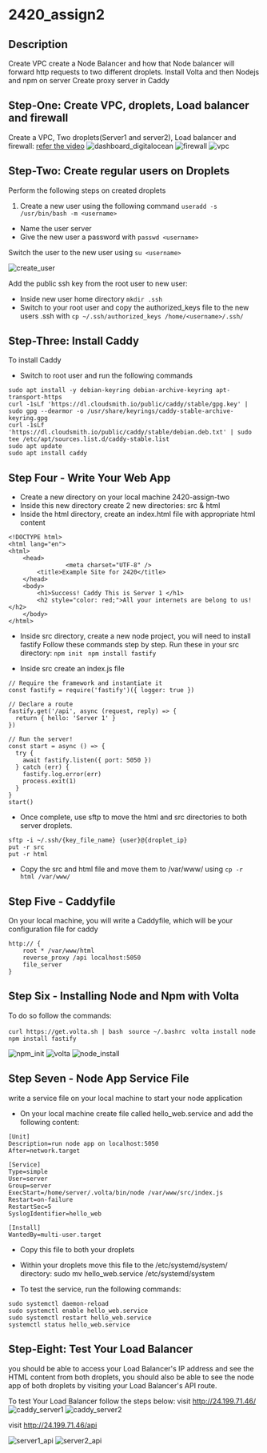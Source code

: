 # 2420_assign2
## Description
Create VPC
create a Node Balancer and how that Node balancer will forward http requests to two different droplets. 
Install Volta and then Nodejs and npm on server
Create proxy server in Caddy


## Step-One: Create VPC, droplets, Load balancer and firewall
Create a VPC, Two droplets(Server1 and server2), Load balancer and firewall: <a href="https://vimeo.com/775412708/4a219b37e7" target="_blank">refer the video</a>
![dashboard_digitalocean](https://user-images.githubusercontent.com/97915467/205424750-67d9911d-164b-49cf-a97b-3bcf4d726fa2.JPG)
![firewall](https://user-images.githubusercontent.com/97915467/205424751-1ff1937e-2403-4326-98d2-985b8ed9e244.JPG)
![vpc](https://user-images.githubusercontent.com/97915467/205424753-30916a88-7efb-4c1e-b656-d2ebe53bb677.JPG)



## Step-Two:  Create regular users on Droplets
 
 Perform the following steps on created droplets
1. Create a new user using the following command
```useradd -s /usr/bin/bash -m <username>```
* Name the user server
* Give the new user a password with ``` passwd <username> ```

Switch the user to the new user using  ``` su <username> ```

![create_user](https://user-images.githubusercontent.com/97915467/205424765-4ee12d4b-3796-4551-887d-77eca805f729.JPG)

Add the public ssh key from the root user to new user:
* Inside new user home directory ```mkdir .ssh```
* Switch to your root user and copy the authorized_keys file to the new users .ssh with
``` cp ~/.ssh/authorized_keys /home/<username>/.ssh/ ```



## Step-Three: Install Caddy
 To install Caddy 
* Switch to root user and run the following commands
``` 
sudo apt install -y debian-keyring debian-archive-keyring apt-transport-https
curl -1sLf 'https://dl.cloudsmith.io/public/caddy/stable/gpg.key' | sudo gpg --dearmor -o /usr/share/keyrings/caddy-stable-archive-keyring.gpg
curl -1sLf 'https://dl.cloudsmith.io/public/caddy/stable/debian.deb.txt' | sudo tee /etc/apt/sources.list.d/caddy-stable.list
sudo apt update
sudo apt install caddy
```


## Step Four - Write Your Web App
* Create a new directory on your local machine 2420-assign-two
* Inside this new directory create 2 new directories: src & html
* Inside the html directory, create an index.html file with appropriate html content
```
<!DOCTYPE html>
<html lang="en">
<html>
    <head>
                <meta charset="UTF-8" />
        <title>Example Site for 2420</title>
    </head>
    <body>
        <h1>Success! Caddy This is Server 1 </h1>
        <h2 style="color: red;">All your internets are belong to us!</h2>
    </body>
</html>
```

* Inside src directory, create a new node project, you will need to install fastify
Follow these commands step by step. Run these in your src directory:
``` npm init ```
```  npm install fastify ```


* Inside src create an index.js file
```
// Require the framework and instantiate it
const fastify = require('fastify')({ logger: true })

// Declare a route
fastify.get('/api', async (request, reply) => {
  return { hello: 'Server 1' }
})

// Run the server!
const start = async () => {
  try {
    await fastify.listen({ port: 5050 })
  } catch (err) {
    fastify.log.error(err)
    process.exit(1)
  }
}
start()

```

* Once complete, use sftp to move the html and src directories to both server droplets.
```
sftp -i ~/.ssh/{key_file_name} {user}@{droplet_ip}
put -r src
put -r html
```

* Copy the src and html file and move them to /var/www/ using 
``` cp -r html /var/www/  ```

## Step Five - Caddyfile

On your local machine, you will write a Caddyfile, which will be your configuration file for caddy
```
http:// {
	root * /var/www/html
	reverse_proxy /api localhost:5050
	file_server
}

```



## Step Six - Installing Node and Npm with Volta

To do so follow the commands:

``` curl https://get.volta.sh | bash ```
```  source ~/.bashrc ```
```  volta install node ```
``` npm install fastify ```

![npm_init](https://user-images.githubusercontent.com/97915467/205424779-acf5392b-e40d-44a4-9679-b92584612e89.JPG)
![volta](https://user-images.githubusercontent.com/97915467/205424780-c76eefc6-8843-4701-9616-9fb374bb3811.JPG)
![node_install](https://user-images.githubusercontent.com/97915467/205424781-588986e7-7b68-4729-8f3b-710d91454ab8.JPG)

## Step Seven - Node App Service File
 write a service file on your local machine to start your node application
 * On your local machine create file called hello_web.service and add the following content:
 ```
 [Unit]
Description=run node app on localhost:5050
After=network.target

[Service]
Type=simple
User=server
Group=server
ExecStart=/home/server/.volta/bin/node /var/www/src/index.js
Restart=on-failure
RestartSec=5
SyslogIdentifier=hello_web

[Install]
WantedBy=multi-user.target
 
 ```
* Copy this file to both your droplets
* Within your droplets move this file to the /etc/systemd/system/ directory: sudo mv hello_web.service /etc/systemd/system


* To test the service, run the following commands:
```
sudo systemctl daemon-reload
sudo systemctl enable hello_web.service
sudo systemctl restart hello_web.service
systemctl status hello_web.service
```

## Step-Eight: Test Your Load Balancer
 you should be able to access your Load Balancer's IP address and see the HTML content from both droplets, you should also be able to see the node app of both droplets by visiting your Load Balancer's API route.
 
 To test Your Load Balancer follow the steps below:
 visit http://24.199.71.46/
 ![caddy_server1](https://user-images.githubusercontent.com/97915467/205424684-a65c345b-05f9-45c6-9393-1ceaa7b6d6f4.JPG)
![caddy_server2](https://user-images.githubusercontent.com/97915467/205424686-8f261280-e98d-467f-9508-83f02c9f711d.JPG)

 visit http://24.199.71.46/api
 
![server1_api](https://user-images.githubusercontent.com/97915467/205424733-d8e83f39-409b-4411-8b7d-4e5ce2c80cb5.JPG)
![server2_api](https://user-images.githubusercontent.com/97915467/205424735-6d290090-8836-4ace-8f11-f40e042ed849.JPG)


